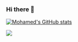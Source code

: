 ### Hi there 👋


[![Mohamed's GitHub stats](https://github-readme-stats.vercel.app/api?username=mohamedSabry0)](https://github.com/anuraghazra/github-readme-stats)

<img
  src="https://cr-ss-service.azurewebsites.net/api/ScreenShot?widget=summary&username=mohamedSabry0&show-avatar=false&style=--header-bg-color:%23000;--border-radius:10px"
/>
